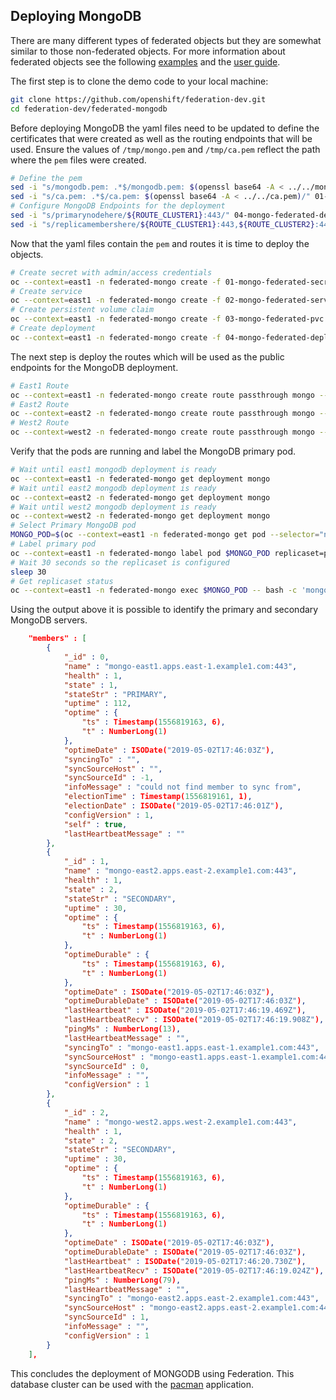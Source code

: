 ## Deploying MongoDB
There are many different types of federated objects but they are somewhat similar to those
non-federated objects. For more information about federated objects see the following  [examples](https://github.com/kubernetes-sigs/kubefed/tree/master/example/sample1) and
the [user guide](https://github.com/kubernetes-sigs/kubefed/blob/master/docs/userguide.md).


The first step is to clone the demo code to your local machine:
~~~sh
git clone https://github.com/openshift/federation-dev.git
cd federation-dev/federated-mongodb
~~~

Before deploying MongoDB the yaml files need to be updated to define the certificates that
were created as well as the routing endpoints that will be used. Ensure the values of `/tmp/mongo.pem` and `/tmp/ca.pem` reflect the path where the `pem` files were created.
~~~sh
# Define the pem
sed -i "s/mongodb.pem: .*$/mongodb.pem: $(openssl base64 -A < ../../mongo.pem)/" 01-mongo-federated-secret.yaml
sed -i "s/ca.pem: .*$/ca.pem: $(openssl base64 -A < ../../ca.pem)/" 01-mongo-federated-secret.yaml
# Configure MongoDB Endpoints for the deployment
sed -i "s/primarynodehere/${ROUTE_CLUSTER1}:443/" 04-mongo-federated-deployment-rs.yaml
sed -i "s/replicamembershere/${ROUTE_CLUSTER1}:443,${ROUTE_CLUSTER2}:443,${ROUTE_CLUSTER3}:443/" 04-mongo-federated-deployment-rs.yaml
~~~

Now that the yaml files contain the `pem` and routes it is time to deploy the objects.
~~~sh
# Create secret with admin/access credentials
oc --context=east1 -n federated-mongo create -f 01-mongo-federated-secret.yaml
# Create service
oc --context=east1 -n federated-mongo create -f 02-mongo-federated-service.yaml
# Create persistent volume claim
oc --context=east1 -n federated-mongo create -f 03-mongo-federated-pvc.yaml
# Create deployment
oc --context=east1 -n federated-mongo create -f 04-mongo-federated-deployment-rs.yaml
~~~

The next step is deploy the routes which will be used as the public endpoints for
the MongoDB deployment.
~~~sh
# East1 Route
oc --context=east1 -n federated-mongo create route passthrough mongo --service=mongo --port=27017 --hostname=${ROUTE_CLUSTER1}
# East2 Route
oc --context=east2 -n federated-mongo create route passthrough mongo --service=mongo --port=27017 --hostname=${ROUTE_CLUSTER2}
# West2 Route
oc --context=west2 -n federated-mongo create route passthrough mongo --service=mongo --port=27017 --hostname=${ROUTE_CLUSTER3}
~~~

Verify that the pods are running and label the MongoDB primary pod.
~~~sh
# Wait until east1 mongodb deployment is ready
oc --context=east1 -n federated-mongo get deployment mongo
# Wait until east2 mongodb deployment is ready
oc --context=east2 -n federated-mongo get deployment mongo
# Wait until west2 mongodb deployment is ready
oc --context=west2 -n federated-mongo get deployment mongo
# Select Primary MongoDB pod
MONGO_POD=$(oc --context=east1 -n federated-mongo get pod --selector="name=mongo" --output=jsonpath='{.items..metadata.name}')
# Label primary pod
oc --context=east1 -n federated-mongo label pod $MONGO_POD replicaset=primary
# Wait 30 seconds so the replicaset is configured
sleep 30
# Get replicaset status
oc --context=east1 -n federated-mongo exec $MONGO_POD -- bash -c 'mongo --norc --quiet --username=admin --password=$MONGODB_ADMIN_PASSWORD --host localhost admin --tls --tlsCAFile /opt/mongo-ssl/ca.pem --eval "rs.status()"'
~~~

Using the output above it is possible to identify the primary and secondary MongoDB
servers.

~~~json
	"members" : [
		{
			"_id" : 0,
			"name" : "mongo-east1.apps.east-1.example1.com:443",
			"health" : 1,
			"state" : 1,
			"stateStr" : "PRIMARY",
			"uptime" : 112,
			"optime" : {
				"ts" : Timestamp(1556819163, 6),
				"t" : NumberLong(1)
			},
			"optimeDate" : ISODate("2019-05-02T17:46:03Z"),
			"syncingTo" : "",
			"syncSourceHost" : "",
			"syncSourceId" : -1,
			"infoMessage" : "could not find member to sync from",
			"electionTime" : Timestamp(1556819161, 1),
			"electionDate" : ISODate("2019-05-02T17:46:01Z"),
			"configVersion" : 1,
			"self" : true,
			"lastHeartbeatMessage" : ""
		},
		{
			"_id" : 1,
			"name" : "mongo-east2.apps.east-2.example1.com:443",
			"health" : 1,
			"state" : 2,
			"stateStr" : "SECONDARY",
			"uptime" : 30,
			"optime" : {
				"ts" : Timestamp(1556819163, 6),
				"t" : NumberLong(1)
			},
			"optimeDurable" : {
				"ts" : Timestamp(1556819163, 6),
				"t" : NumberLong(1)
			},
			"optimeDate" : ISODate("2019-05-02T17:46:03Z"),
			"optimeDurableDate" : ISODate("2019-05-02T17:46:03Z"),
			"lastHeartbeat" : ISODate("2019-05-02T17:46:19.469Z"),
			"lastHeartbeatRecv" : ISODate("2019-05-02T17:46:19.908Z"),
			"pingMs" : NumberLong(13),
			"lastHeartbeatMessage" : "",
			"syncingTo" : "mongo-east1.apps.east-1.example1.com:443",
			"syncSourceHost" : "mongo-east1.apps.east-1.example1.com:443",
			"syncSourceId" : 0,
			"infoMessage" : "",
			"configVersion" : 1
		},
		{
			"_id" : 2,
			"name" : "mongo-west2.apps.west-2.example1.com:443",
			"health" : 1,
			"state" : 2,
			"stateStr" : "SECONDARY",
			"uptime" : 30,
			"optime" : {
				"ts" : Timestamp(1556819163, 6),
				"t" : NumberLong(1)
			},
			"optimeDurable" : {
				"ts" : Timestamp(1556819163, 6),
				"t" : NumberLong(1)
			},
			"optimeDate" : ISODate("2019-05-02T17:46:03Z"),
			"optimeDurableDate" : ISODate("2019-05-02T17:46:03Z"),
			"lastHeartbeat" : ISODate("2019-05-02T17:46:20.730Z"),
			"lastHeartbeatRecv" : ISODate("2019-05-02T17:46:19.024Z"),
			"pingMs" : NumberLong(79),
			"lastHeartbeatMessage" : "",
			"syncingTo" : "mongo-east2.apps.east-2.example1.com:443",
			"syncSourceHost" : "mongo-east2.apps.east-2.example1.com:443",
			"syncSourceId" : 1,
			"infoMessage" : "",
			"configVersion" : 1
		}
	],
~~~

This concludes the deployment of MONGODB using Federation. This database cluster
can be used with the [pacman](../federated-pacman/README.md) application.
